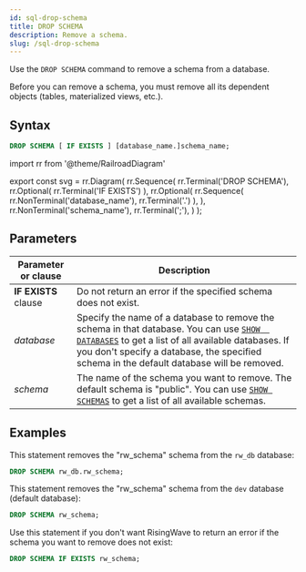 ```yaml
---
id: sql-drop-schema
title: DROP SCHEMA
description: Remove a schema.
slug: /sql-drop-schema
---
```


Use the `DROP SCHEMA` command to remove a schema from a database.

Before you can remove a schema, you must remove all its dependent objects (tables, materialized views, etc.).


## Syntax

```sql
DROP SCHEMA [ IF EXISTS ] [database_name.]schema_name;
```


import rr from '@theme/RailroadDiagram'

export const svg = rr.Diagram(
    rr.Sequence(
        rr.Terminal('DROP SCHEMA'),
        rr.Optional(
            rr.Terminal('IF EXISTS')
        ),
        rr.Optional(
            rr.Sequence(
                rr.NonTerminal('database_name'),
                rr.Terminal('.')
            ),
        ),
        rr.NonTerminal('schema_name'),
        rr.Terminal(';'),
    )
);

<drawer SVG={svg} />




## Parameters

|Parameter or clause                 | Description           |
|---------------------------|-----------------------|
|**IF EXISTS** clause       |Do not return an error if the specified schema does not exist.|
|*database*                 |Specify the name of a database to remove the schema in that database. You can use [`SHOW  DATABASES`](sql-show-databases.md) to get a list of all available databases. If you don't specify a database, the specified schema in the default database will be removed.|
|*schema*                   |The name of the schema you want to remove. The default schema is "public". You can use [`SHOW SCHEMAS`](sql-show-schemas.md) to get a list of all available schemas.|



## Examples

This statement removes the "rw_schema" schema from the `rw_db` database:

```sql
DROP SCHEMA rw_db.rw_schema;
```


This statement removes the "rw_schema" schema from the `dev` database (default database):

```sql
DROP SCHEMA rw_schema;
```


Use this statement if you don't want RisingWave to return an error if the schema you want to remove does not exist:

```sql
DROP SCHEMA IF EXISTS rw_schema;
```
